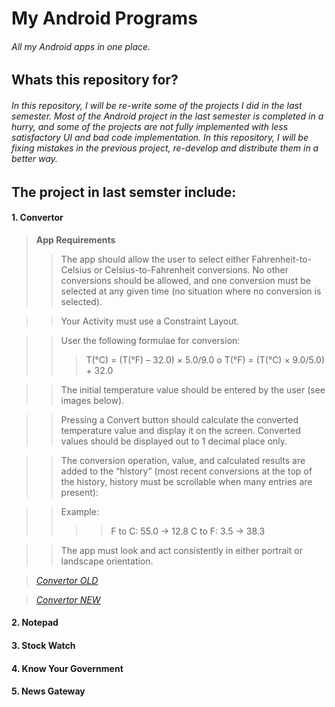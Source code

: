 # My Android Programs
###### All my Android apps in one place.
## Whats this repository for?
###### In this repository, I will be re-write some of the projects I did in the last semester. Most of the Android project in the last semester is completed in a hurry, and some of the projects are not fully implemented with less satisfactory UI and bad code implementation. In this repository, I will be fixing mistakes in the previous project, re-develop and distribute them in a better way.

## The project in last semster include:
#### 1. Convertor

><b>App Requirements</b>
>>The app should allow the user to select either Fahrenheit-to-Celsius or Celsius-to-Fahrenheit conversions. No other conversions should be allowed, and one conversion must be selected at any given time (no situation where no conversion is selected).

>>Your Activity must use a Constraint Layout.

>>User the following formulae for conversion:
>>>T(°C) = (T(°F) – 32.0) × 5.0/9.0 o T(°F) = (T(°C) × 9.0/5.0) + 32.0

>>The initial temperature value should be entered by the user (see images below).

>>Pressing a Convert button should calculate the converted temperature value and display it on the screen. Converted values should be displayed out to 1 decimal place only.

>>The conversion operation, value, and calculated results are added to the “history” (most recent conversions at the top of the history, history must be scrollable when many entries are present):

>>Example:
>>>>F to C: 55.0 -> 12.8
>>>>C to F: 3.5 -> 38.3

>>The app must look and act consistently in either portrait or landscape orientation.

>[<i><u>Convertor OLD</u></i>](https://github.com/sssurvey/AndroidProjs/tree/master/Convertor10)

>[<i><u>Convertor NEW</u></i>](https://github.com/sssurvey/My-Android-Programs/tree/master/Convertor)

#### 2. Notepad
#### 3. Stock Watch
#### 4. Know Your Government
#### 5. News Gateway


